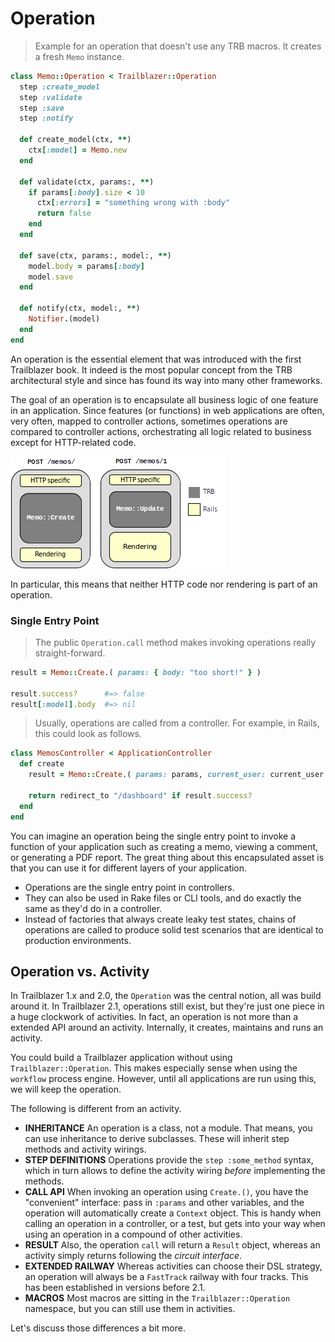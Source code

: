 # Operation

> Example for an operation that doesn't use any TRB macros. It creates a fresh `Memo` instance.

```ruby
class Memo::Operation < Trailblazer::Operation
  step :create_model
  step :validate
  step :save
  step :notify

  def create_model(ctx, **)
    ctx[:model] = Memo.new
  end

  def validate(ctx, params:, **)
    if params[:body].size < 10
      ctx[:errors] = "something wrong with :body"
      return false
    end
  end

  def save(ctx, params:, model:, **)
    model.body = params[:body]
    model.save
  end

  def notify(ctx, model:, **)
    Notifier.(model)
  end
end
```

An operation is the essential element that was introduced with the first Trailblazer book. It indeed is the most popular concept from the TRB architectural style and since has found its way into many other frameworks.

The goal of an operation is to encapsulate all business logic of one feature in an application. Since features (or functions) in web applications are often, very often, mapped to controller actions, sometimes operations are compared to controller actions, orchestrating all logic related to business except for HTTP-related code.

<img src="/images/action-operation.png" >

In particular, this means that neither HTTP code nor rendering is part of an operation.

### Single Entry Point

> The public `Operation.call` method makes invoking operations really straight-forward.

```ruby
result = Memo::Create.( params: { body: "too short!" } )

result.success?      #=> false
result[:model].body  #=> nil
```

> Usually, operations are called from a controller. For example, in Rails, this could look as follows.

```ruby
class MemosController < ApplicationController
  def create
    result = Memo::Create.( params: params, current_user: current_user )

    return redirect_to "/dashboard" if result.success?
  end
end
```


You can imagine an operation being the single entry point to invoke a function of your application such as creating a memo, viewing a comment, or generating a PDF report. The great thing about this encapsulated asset is that you can use it for different layers of your application.

* Operations are the single entry point in controllers.
* They can also be used in Rake files or CLI tools, and do exactly the same as they'd do in a controller.
* Instead of factories that always create leaky test states, chains of operations are called to produce solid test scenarios that are identical to production environments.

## Operation vs. Activity

In Trailblazer 1.x and 2.0, the `Operation` was the central notion, all was build around it. In Trailblazer 2.1, operations still exist, but they're just one piece in a huge clockwork of activities. In fact, an operation is not more than a extended API around an activity. Internally, it creates, maintains and runs an activity.

You could build a Trailblazer application without using `Trailblazer::Operation`. This makes especially sense when using the `workflow` process engine. However, until all applications are run using this, we will keep the operation.

The following is different from an activity.

* **INHERITANCE** An operation is a class, not a module. That means, you can use inheritance to derive subclasses. These will inherit step methods and activity wirings.
* **STEP DEFINITIONS** Operations provide the `step :some_method` syntax, which in turn allows to define the activity wiring _before_ implementing the methods.
* **CALL API** When invoking an operation using `Create.()`, you have the "convenient" interface: pass in `:params` and other variables, and the operation will automatically create a `Context` object. This is handy when calling an operation in a controller, or a test, but gets into your way when using an operation in a compound of other activities.
* **RESULT** Also, the operation `call` will return a `Result` object, whereas an activity simply returns following the _circuit interface_.
* **EXTENDED RAILWAY** Whereas activities can choose their DSL strategy, an operation will always be a `FastTrack` railway with four tracks. This has been established in versions before 2.1.
* **MACROS** Most macros are sitting in the `Trailblazer::Operation` namespace, but you can still use them in activities.

Let's discuss those differences a bit more.
